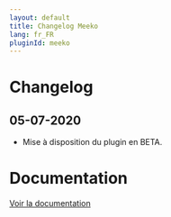 ```yaml
---
layout: default
title: Changelog Meeko
lang: fr_FR
pluginId: meeko
---
```


# Changelog

## 05-07-2020

- Mise à disposition du plugin en BETA.

# Documentation

[Voir la documentation]({{site.baseurl}}/{{page.pluginId}}/{{page.lang}})

